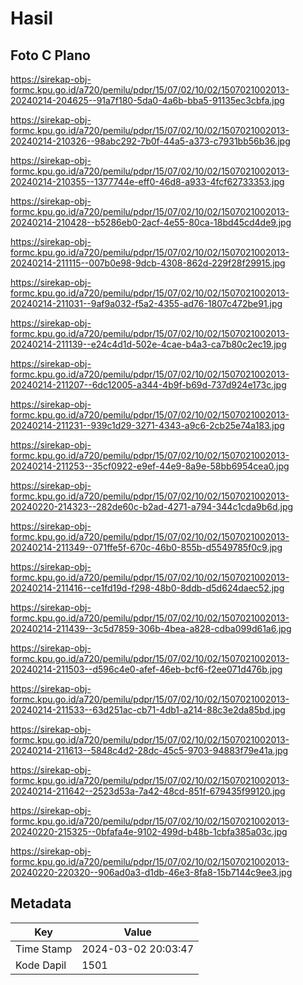 # Hasil

## Foto C Plano

https://sirekap-obj-formc.kpu.go.id/a720/pemilu/pdpr/15/07/02/10/02/1507021002013-20240214-204625--91a7f180-5da0-4a6b-bba5-91135ec3cbfa.jpg

https://sirekap-obj-formc.kpu.go.id/a720/pemilu/pdpr/15/07/02/10/02/1507021002013-20240214-210326--98abc292-7b0f-44a5-a373-c7931bb56b36.jpg

https://sirekap-obj-formc.kpu.go.id/a720/pemilu/pdpr/15/07/02/10/02/1507021002013-20240214-210355--1377744e-eff0-46d8-a933-4fcf62733353.jpg

https://sirekap-obj-formc.kpu.go.id/a720/pemilu/pdpr/15/07/02/10/02/1507021002013-20240214-210428--b5286eb0-2acf-4e55-80ca-18bd45cd4de9.jpg

https://sirekap-obj-formc.kpu.go.id/a720/pemilu/pdpr/15/07/02/10/02/1507021002013-20240214-211115--007b0e98-9dcb-4308-862d-229f28f29915.jpg

https://sirekap-obj-formc.kpu.go.id/a720/pemilu/pdpr/15/07/02/10/02/1507021002013-20240214-211031--9af9a032-f5a2-4355-ad76-1807c472be91.jpg

https://sirekap-obj-formc.kpu.go.id/a720/pemilu/pdpr/15/07/02/10/02/1507021002013-20240214-211139--e24c4d1d-502e-4cae-b4a3-ca7b80c2ec19.jpg

https://sirekap-obj-formc.kpu.go.id/a720/pemilu/pdpr/15/07/02/10/02/1507021002013-20240214-211207--6dc12005-a344-4b9f-b69d-737d924e173c.jpg

https://sirekap-obj-formc.kpu.go.id/a720/pemilu/pdpr/15/07/02/10/02/1507021002013-20240214-211231--939c1d29-3271-4343-a9c6-2cb25e74a183.jpg

https://sirekap-obj-formc.kpu.go.id/a720/pemilu/pdpr/15/07/02/10/02/1507021002013-20240214-211253--35cf0922-e9ef-44e9-8a9e-58bb6954cea0.jpg

https://sirekap-obj-formc.kpu.go.id/a720/pemilu/pdpr/15/07/02/10/02/1507021002013-20240220-214323--282de60c-b2ad-4271-a794-344c1cda9b6d.jpg

https://sirekap-obj-formc.kpu.go.id/a720/pemilu/pdpr/15/07/02/10/02/1507021002013-20240214-211349--071ffe5f-670c-46b0-855b-d5549785f0c9.jpg

https://sirekap-obj-formc.kpu.go.id/a720/pemilu/pdpr/15/07/02/10/02/1507021002013-20240214-211416--ce1fd19d-f298-48b0-8ddb-d5d624daec52.jpg

https://sirekap-obj-formc.kpu.go.id/a720/pemilu/pdpr/15/07/02/10/02/1507021002013-20240214-211439--3c5d7859-306b-4bea-a828-cdba099d61a6.jpg

https://sirekap-obj-formc.kpu.go.id/a720/pemilu/pdpr/15/07/02/10/02/1507021002013-20240214-211503--d596c4e0-afef-46eb-bcf6-f2ee071d476b.jpg

https://sirekap-obj-formc.kpu.go.id/a720/pemilu/pdpr/15/07/02/10/02/1507021002013-20240214-211533--63d251ac-cb71-4db1-a214-88c3e2da85bd.jpg

https://sirekap-obj-formc.kpu.go.id/a720/pemilu/pdpr/15/07/02/10/02/1507021002013-20240214-211613--5848c4d2-28dc-45c5-9703-94883f79e41a.jpg

https://sirekap-obj-formc.kpu.go.id/a720/pemilu/pdpr/15/07/02/10/02/1507021002013-20240214-211642--2523d53a-7a42-48cd-851f-679435f99120.jpg

https://sirekap-obj-formc.kpu.go.id/a720/pemilu/pdpr/15/07/02/10/02/1507021002013-20240220-215325--0bfafa4e-9102-499d-b48b-1cbfa385a03c.jpg

https://sirekap-obj-formc.kpu.go.id/a720/pemilu/pdpr/15/07/02/10/02/1507021002013-20240220-220320--906ad0a3-d1db-46e3-8fa8-15b7144c9ee3.jpg


## Metadata

| Key        | Value               |
| ---------- | ------------------- |
| Time Stamp | 2024-03-02 20:03:47 |
| Kode Dapil | 1501                |




